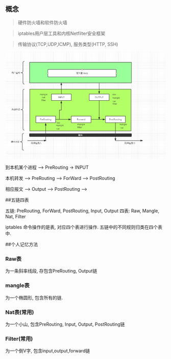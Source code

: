 ## 概念

>硬件防火墙和软件防火墙

>iptables用户层工具和内核Netfilter安全框架

>传输协议(TCP,UDP,ICMP), 服务类型(HTTP, SSH)

![总结构](./images/总图.png)

到本机某个进程 --> PreRouting -> INPUT

本机转发 --> PreRouting --> ForWard --> PostRouting

相应报文  --> Output --> PostRouting -->


##五链四表

五链: PreRouting, ForWard, PostRouting, Input, Output
四表: Raw, Mangle, Nat, Filter

iptables 命令操作的是表, 对应四个表进行操作. 五链中的不同规则归类在四个表中.

##个人记忆方法

### Raw表

为一条斜率线段, 存包含PreRouting, Output链

### mangle表

为一个椭圆形, 包含所有的链. 

### Nat表(常用)

为一个小山, 包含PreRouting, Input, Output, PostRouting链

### Filter(常用)

为一个倒V字, 包含input,output,forward链